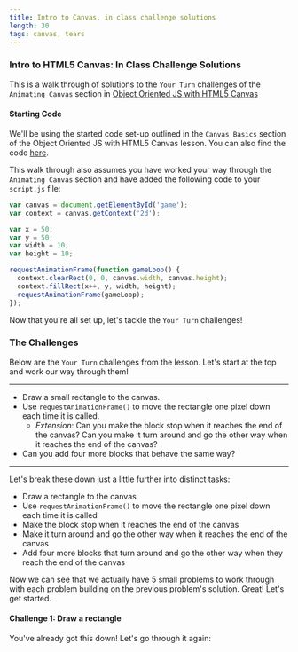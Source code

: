 ```yaml
---
title: Intro to Canvas, in class challenge solutions
length: 30
tags: canvas, tears
---
```



### Intro to HTML5 Canvas: In Class Challenge Solutions

This is a walk through of solutions to the `Your Turn` challenges of the `Animating Canvas` section in [Object Oriented JS with HTML5 Canvas](http://frontend.turing.io/lessons/html5-canvas-object-oriented-js.html)

#### Starting Code

We'll be using the started code set-up outlined in the `Canvas Basics` section of the Object Oriented JS with HTML5 Canvas lesson. You can also find the code [here](https://github.com/stevekinney/advanced-js-fundamentals-ck/tree/gh-pages/demos/canvas-blocks).

This walk through also assumes you have worked your way through the `Animating Canvas` section and have added the following code to your `script.js` file:

```js
var canvas = document.getElementById('game');
var context = canvas.getContext('2d');

var x = 50;
var y = 50;
var width = 10;
var height = 10;

requestAnimationFrame(function gameLoop() {
  context.clearRect(0, 0, canvas.width, canvas.height);
  context.fillRect(x++, y, width, height);
  requestAnimationFrame(gameLoop);
});
```

Now that you're all set up, let's tackle the `Your Turn` challenges!

### The Challenges

Below are the `Your Turn` challenges from the lesson. Let's start at the top and work our way through them!

---

* Draw a small rectangle to the canvas.
* Use `requestAnimationFrame()` to move the rectangle one pixel down each time it is called.
  * _Extension_: Can you make the block stop when it reaches the end of the canvas? Can you make it turn around and go the other way when it reaches the end of the canvas?
* Can you add four more blocks that behave the same way?

---

Let's break these down just a little further into distinct tasks:

* Draw a rectangle to the canvas
* Use `requestAnimationFrame()` to move the rectangle one pixel down each time it is called
* Make the block stop when it reaches the end of the canvas
* Make it turn around and go the other way when it reaches the end of the canvas
* Add four more blocks that turn around and go the other way when they reach the end of the canvas

Now we can see that we actually have 5 small problems to work through with each problem building on the previous problem's solution. Great! Let's get started.

#### Challenge 1: Draw a rectangle

You've already got this down! Let's go through it again:
